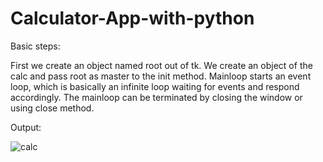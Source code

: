 # Calculator-App-with-python



Basic steps:

First we create an object named root out of tk.
We create an object of the calc and pass root as master to the init method.
Mainloop starts an event loop, which is basically an infinite loop waiting for events and respond accordingly. The mainloop can be terminated by closing the window or using close method.

Output:




![calc](https://user-images.githubusercontent.com/20369800/51370130-0c3efe80-1b1c-11e9-9947-7f8ea8052bd6.png)
